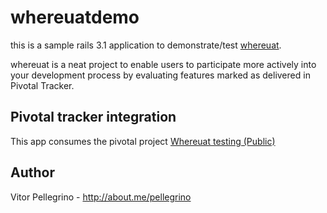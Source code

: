 # whereuatdemo

this is a sample rails 3.1 application to demonstrate/test [whereuat](https://github.com/plus2/whereuat). 

whereuat is a neat project to enable users to participate more actively into your development process by evaluating features marked as delivered in Pivotal Tracker. 


## Pivotal tracker integration

This app consumes the pivotal project [Whereuat testing (Public)](https://www.pivotaltracker.com/projects/323133/stories)



## Author

Vitor Pellegrino - http://about.me/pellegrino
